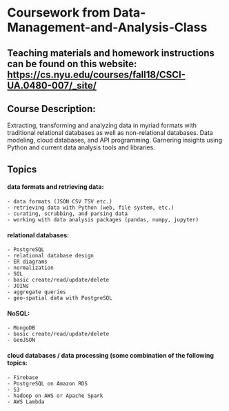 # Coursework from Data-Management-and-Analysis-Class

## Teaching materials and homework instructions can be found on this website: https://cs.nyu.edu/courses/fall18/CSCI-UA.0480-007/_site/

## Course Description: 

Extracting, transforming and analyzing data in myriad formats with traditional relational databases as well as non-relational databases. Data modeling, cloud databases, and API programming. Garnering insights using Python and current data analysis tools and libraries.

## Topics

#### data formats and retrieving data: 
    - data formats (JSON CSV TSV etc.)
    - retrieving data with Python (web, file system, etc.)
    - curating, scrubbing, and parsing data 
    - working with data analysis packages (pandas, numpy, jupyter) 

#### relational databases:
    - PostgreSQL
    - relational database design
    - ER diagrams
    - normalization
    - SQL
    - basic create/read/update/delete
    - JOINs
    - aggregate queries
    - geo-spatial data with PostgreSQL
#### NoSQL:
    - MongoDB
    - basic create/read/update/delete
    - GeoJSON
#### cloud databases / data processing (some combination of the following topics: 
    - Firebase
    - PostgreSQL on Amazon RDS
    - S3
    - hadoop on AWS or Apache Spark
    - AWS Lambda
